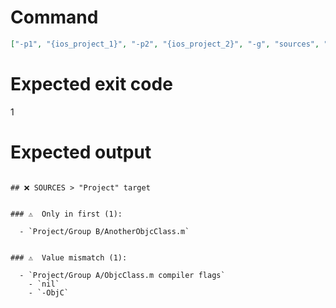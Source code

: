 # Command
```json
["-p1", "{ios_project_1}", "-p2", "{ios_project_2}", "-g", "sources", "-t", "Project", "-f", "markdown", "-v"]
```

# Expected exit code
1

# Expected output
```

## ❌ SOURCES > "Project" target


### ⚠️  Only in first (1):

  - `Project/Group B/AnotherObjcClass.m`


### ⚠️  Value mismatch (1):

  - `Project/Group A/ObjcClass.m compiler flags`
    - `nil`
    - `-ObjC`




```
